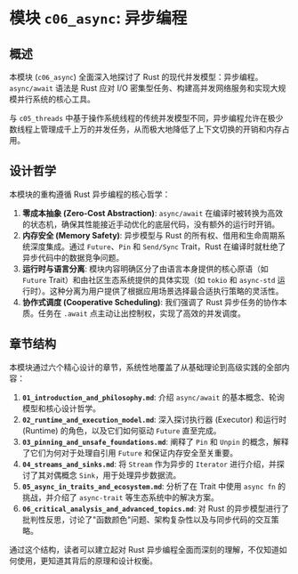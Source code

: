 # 模块 `c06_async`: 异步编程

## 概述

本模块 (`c06_async`) 全面深入地探讨了 Rust 的现代并发模型：异步编程。`async/await` 语法是 Rust 应对 I/O 密集型任务、构建高并发网络服务和实现大规模并行系统的核心工具。

与 `c05_threads` 中基于操作系统线程的传统并发模型不同，异步编程允许在极少数线程上管理成千上万的并发任务，从而极大地降低了上下文切换的开销和内存占用。

## 设计哲学

本模块的重构遵循 Rust 异步编程的核心哲学：

1.  **零成本抽象 (Zero-Cost Abstraction)**: `async/await` 在编译时被转换为高效的状态机，确保其性能接近手动优化的底层代码，没有额外的运行时开销。
2.  **内存安全 (Memory Safety)**: 异步模型与 Rust 的所有权、借用和生命周期系统深度集成。通过 `Future`、`Pin` 和 `Send/Sync` Trait，Rust 在编译时就杜绝了异步代码中的数据竞争问题。
3.  **运行时与语言分离**: 模块内容明确区分了由语言本身提供的核心原语（如 `Future` Trait）和由社区生态系统提供的具体实现（如 `tokio` 和 `async-std` 运行时）。这种分离为用户提供了根据应用场景选择最合适执行策略的灵活性。
4.  **协作式调度 (Cooperative Scheduling)**: 我们强调了 Rust 异步任务的协作本质。任务在 `.await` 点主动让出控制权，实现了高效的并发调度。

## 章节结构

本模块通过六个精心设计的章节，系统性地覆盖了从基础理论到高级实践的全部内容：

1.  **`01_introduction_and_philosophy.md`**: 介绍 `async/await` 的基本概念、轮询模型和核心设计哲学。
2.  **`02_runtime_and_execution_model.md`**: 深入探讨执行器 (Executor) 和运行时 (Runtime) 的角色，以及它们如何驱动 `Future` 直至完成。
3.  **`03_pinning_and_unsafe_foundations.md`**: 阐释了 `Pin` 和 `Unpin` 的概念，解释了它们为何对于处理自引用 `Future` 和保证内存安全至关重要。
4.  **`04_streams_and_sinks.md`**: 将 `Stream` 作为异步的 `Iterator` 进行介绍，并探讨了其对偶概念 `Sink`，用于处理异步数据流。
5.  **`05_async_in_traits_and_ecosystem.md`**: 分析了在 Trait 中使用 `async fn` 的挑战，并介绍了 `async-trait` 等生态系统中的解决方案。
6.  **`06_critical_analysis_and_advanced_topics.md`**: 对 Rust 的异步模型进行了批判性反思，讨论了"函数颜色"问题、架构复杂性以及与同步代码的交互策略。

通过这个结构，读者可以建立起对 Rust 异步编程全面而深刻的理解，不仅知道如何使用，更知道其背后的原理和设计权衡。 